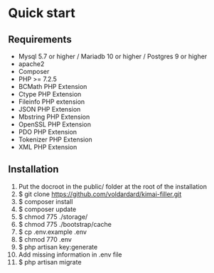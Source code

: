 


# Quick start

## Requirements
* Mysql 5.7 or higher / Mariadb 10 or higher / Postgres 9 or higher
* apache2
* Composer
* PHP >= 7.2.5
* BCMath PHP Extension
* Ctype PHP Extension
* Fileinfo PHP extension
* JSON PHP Extension
* Mbstring PHP Extension
* OpenSSL PHP Extension
* PDO PHP Extension
* Tokenizer PHP Extension
* XML PHP Extension

## Installation
1) Put the docroot in the public/ folder at the root of the installation
1) $ git clone https://github.com/voldardard/kimai-filler.git
1) $ composer install
1) $ composer update
1) $ chmod 775 ./storage/
1) $ chmod 775 ./bootstrap/cache
1) $ cp .env.example .env
1) $ chmod 770 .env
1) $ php artisan key:generate
1) Add missing information in .env file
1) $ php artisan migrate

